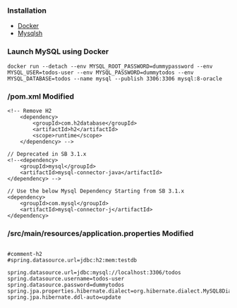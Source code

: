 ### Installation

- [Docker](https://docs.docker.com/engine/install/)
- [Mysqlsh](https://dev.mysql.com/doc/mysql-shell/8.0/en/mysql-shell-install.html)

### Launch MySQL using Docker

```
docker run --detach --env MYSQL_ROOT_PASSWORD=dummypassword --env MYSQL_USER=todos-user --env MYSQL_PASSWORD=dummytodos --env MYSQL_DATABASE=todos --name mysql --publish 3306:3306 mysql:8-oracle
```

### /pom.xml Modified

```
<!-- Remove H2
	<dependency>
		<groupId>com.h2database</groupId>
		<artifactId>h2</artifactId>
		<scope>runtime</scope>
	</dependency> -->

// Deprecated in SB 3.1.x
<!--<dependency>
	<groupId>mysql</groupId>
	<artifactId>mysql-connector-java</artifactId>
</dependency> -->

// Use the below Mysql Dependency Starting from SB 3.1.x
<dependency>
	<groupId>com.mysql</groupId>
	<artifactId>mysql-connector-j</artifactId>
</dependency>
```

### /src/main/resources/application.properties Modified

```

#comment-h2
#spring.datasource.url=jdbc:h2:mem:testdb

spring.datasource.url=jdbc:mysql://localhost:3306/todos
spring.datasource.username=todos-user
spring.datasource.password=dummytodos
spring.jpa.properties.hibernate.dialect=org.hibernate.dialect.MySQL8Dialect
spring.jpa.hibernate.ddl-auto=update
```
